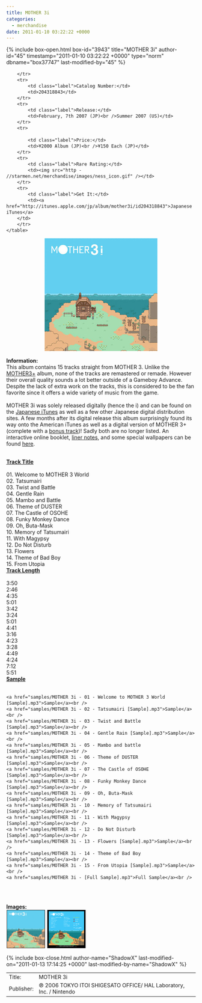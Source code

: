 ```yaml
---
title: MOTHER 3i
categories:
  - merchandise
date: 2011-01-10 03:22:22 +0000
---
```

{% include box-open.html box-id="3943" title="MOTHER 3i" author-id="45" timestamp="2011-01-10 03:22:22 +0000" type="norm" dbname="box37747" last-modified-by="45" %}
<div class="gameinfo">
	<table>
		<tr>
			<td class="label">Title:</td>
			<td>MOTHER 3i</td>
		</tr>
		<tr>
			<td class="label">Publisher:</td>
			<td>℗ 2006 TOKYO ITOI SHIGESATO OFFICE/ HAL Laboratory, Inc. / Nintendo</td>

		</tr>
		<tr>
			<td class="label">Catalog Number:</td>
			<td>204318843</td>
		</tr>
		<tr>
			<td class="label">Release:</td>
			<td>February, 7th 2007 (JP)<br />Summer 2007 (US)</td>
		</tr>
		<tr>

			<td class="label">Price:</td>
			<td>¥2000 Album (JP)<br />¥150 Each (JP)</td>
		</tr>
		<tr>
			<td class="label">Rare Rating:</td>
			<td><img src="http - //starmen.net/merchandise/images/ness_icon.gif" /></td>
		</tr>
		<tr>
			<td class="label">Get It:</td>
			<td><a href="http://itunes.apple.com/jp/album/mother3i/id204318843">Japanese iTunes</a>
		</td>
		</tr>
	</table>
</div>

<p>
	<center>
	<img src="/merchandise/images/m3i_title.jpg" border="0" title="MOTHER 3i" />
	</center>
</p>

<b>Information:</b>
	<br />
This album contains 15 tracks straight from MOTHER 3. Unlike the <a href="http://starmen.net/merchandise/music/m3cd.php">MOTHER3+</a> album, none of the tracks are remastered or remade. However their overall quality sounds a lot better outside of a Gameboy Advance. Despite the lack of extra work on the tracks, this is considered to be the fan favorite since it offers a wide variety of music from the game.
	<br /><br />
MOTHER 3i was solely released digitally (hence the i) and can be found on the <a href="http://itunes.apple.com/jp/album/mother3i/id204318843">Japanese iTunes</a> as well as a few other Japanese digital distribution sites. A few months after its digital release this album surprisingly found its way onto the American iTunes as well as a digital version of MOTHER 3+ (complete with a <a href="samples/MOTHER 3+ - MOTHER 3 ~Theme of LOVE~ (Bonus Track)[Sample].mp3">bonus track</a>)! Sadly both are no longer listed. An interactive online booklet, <a href="http://rs1.1101.com/mother3/pdf/MOTHER3i_liner.pdf">liner notes</a>, and some special wallpapers can be found <a href="http://www.1101.com/MOTHER3/">here</a>.
	<br /><br />

<table1 />
	<b><u>Track Title</u></b><br /><br />
	01. Welcome to MOTHER 3 World<br />
	02. Tatsumairi<br />
	03. Twist and Battle<br />
	04. Gentle Rain<br />
	05. Mambo and Battle<br />
	06. Theme of DUSTER<br />
	07. The Castle of OSOHE<br />
	08. Funky Monkey Dance<br />
	09. Oh, Buta-Mask<br />
	10. Memory of Tatsumairi<br />
	11. With Magypsy<br />
	12. Do Not Disturb<br />
	13. Flowers<br />
	14. Theme of Bad Boy<br />
	15. From Utopia<br />
<table2 />
	<u><b>Track Length</b></u><br /><br />
	3:50<br />
	2:46<br />
	4:35<br />
	5:01<br />
	3:42<br />
	3:24<br />
	5:01<br />
	4:41<br />
	3:16<br />
	4:23<br />
	3:28<br />
	4:49<br />
	4:24<br />
	7:12<br />
	5:51<br />
<table2 />
	<u><b>Sample</b></u><br /><br />

	<a href="samples/MOTHER 3i - 01 - Welcome to MOTHER 3 World [Sample].mp3">Sample</a><br />
	<a href="samples/MOTHER 3i - 02 - Tatsumairi [Sample].mp3">Sample</a><br />
	<a href="samples/MOTHER 3i - 03 - Twist and Battle [Sample].mp3">Sample</a><br />
	<a href="samples/MOTHER 3i - 04 - Gentle Rain [Sample].mp3">Sample</a><br />
	<a href="samples/MOTHER 3i - 05 - Mambo and battle [Sample].mp3">Sample</a><br />
	<a href="samples/MOTHER 3i - 06 - Theme of DUSTER [Sample].mp3">Sample</a><br />
	<a href="samples/MOTHER 3i - 07 - The Castle of OSOHE [Sample].mp3">Sample</a><br />
	<a href="samples/MOTHER 3i - 08 - Funky Monkey Dance [Sample].mp3">Sample</a><br />
	<a href="samples/MOTHER 3i - 09 - Oh, Buta-Mask [Sample].mp3">Sample</a><br />
	<a href="samples/MOTHER 3i - 10 - Memory of Tatsumairi [Sample].mp3">Sample</a><br />
	<a href="samples/MOTHER 3i - 11 - With Magypsy [Sample].mp3">Sample</a><br />
	<a href="samples/MOTHER 3i - 12 - Do Not Disturb [Sample].mp3">Sample</a><br />
	<a href="samples/MOTHER 3i - 13 - Flowers [Sample].mp3">Sample</a><br />
	<a href="samples/MOTHER 3i - 14 - Theme of Bad Boy [Sample].mp3">Sample</a><br />
	<a href="samples/MOTHER 3i - 15 - From Utopia [Sample].mp3">Sample</a><br />
	<a href="samples/MOTHER 3i - [Full Sample].mp3">Full Sample</a><br />
<table3 />

<br /><br />

<b>Images:</b>
	<br />
<a href="/merchandise/images/m3i_cover.jpg" ><img src="/merchandise/images/m3i_cover.jpg" title="MOTHER 3i" border="1" width="100" height="100" hspace="1" /></a>
<a href="/merchandise/images/m3i_tracks.png" ><img src="/merchandise/images/m3i_tracks.png" title="MOTHER 3i" border="1" width="100" height="100" hspace="1" /></a>

{% include box-close.html author-name="ShadowX" last-modified-on="2011-01-13 17:14:25 +0000" last-modified-by-name="ShadowX" %}
